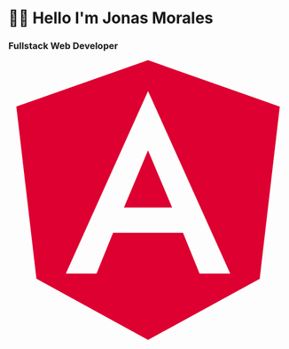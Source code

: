 <head>
  <link rel="stylesheet" href="https://cdnjs.cloudflare.com/ajax/libs/font-awesome/4.7.0/css/font-awesome.min.css">
</head>
<body>
  <h1> 👋🏻 Hello I'm Jonas Morales</>
  <h3>Fullstack Web Developer </h3>
  <svg fill="#DD0031" role="img" viewBox="0 0 24 24" xmlns="http://www.w3.org/2000/svg"><path d="M9.931 12.645h4.138l-2.07-4.908m0-7.737L.68 3.982l1.726 14.771L12 24l9.596-5.242L23.32 3.984 11.999.001zm7.064 18.31h-2.638l-1.422-3.503H8.996l-1.422 3.504h-2.64L12 2.65z"/></svg>

</h3>
</body>



